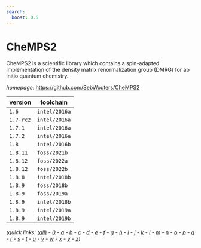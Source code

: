 ```yaml
---
search:
  boost: 0.5
---
```

# CheMPS2

CheMPS2 is a scientific library which contains a spin-adapted implementation of the density matrix renormalization group (DMRG) for ab initio quantum chemistry.

*homepage*: <https://github.com/SebWouters/CheMPS2>

version | toolchain
--------|----------
``1.6`` | ``intel/2016a``
``1.7-rc2`` | ``intel/2016a``
``1.7.1`` | ``intel/2016a``
``1.7.2`` | ``intel/2016a``
``1.8`` | ``intel/2016b``
``1.8.11`` | ``foss/2021b``
``1.8.12`` | ``foss/2022a``
``1.8.12`` | ``foss/2022b``
``1.8.8`` | ``intel/2018b``
``1.8.9`` | ``foss/2018b``
``1.8.9`` | ``foss/2019a``
``1.8.9`` | ``intel/2018b``
``1.8.9`` | ``intel/2019a``
``1.8.9`` | ``intel/2019b``


*(quick links: [(all)](../index.md) - [0](../0/index.md) - [a](../a/index.md) - [b](../b/index.md) - [c](../c/index.md) - [d](../d/index.md) - [e](../e/index.md) - [f](../f/index.md) - [g](../g/index.md) - [h](../h/index.md) - [i](../i/index.md) - [j](../j/index.md) - [k](../k/index.md) - [l](../l/index.md) - [m](../m/index.md) - [n](../n/index.md) - [o](../o/index.md) - [p](../p/index.md) - [q](../q/index.md) - [r](../r/index.md) - [s](../s/index.md) - [t](../t/index.md) - [u](../u/index.md) - [v](../v/index.md) - [w](../w/index.md) - [x](../x/index.md) - [y](../y/index.md) - [z](../z/index.md))*

